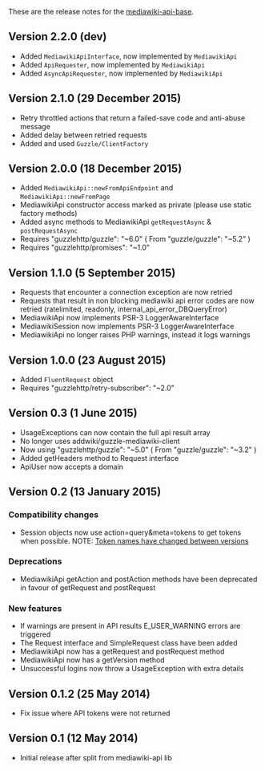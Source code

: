 These are the release notes for the [mediawiki-api-base](README.md).

## Version 2.2.0 (dev)

* Added `MediawikiApiInterface`, now implemented by `MediawikiApi`
* Added `ApiRequester`, now implemented by `MediawikiApi`
* Added `AsyncApiRequester`, now implemented by `MediawikiApi`

## Version 2.1.0 (29 December 2015)

* Retry throttled actions that return a failed-save code and anti-abuse message
* Added delay between retried requests
* Added and used `Guzzle/ClientFactory`

## Version 2.0.0 (18 December 2015)

* Added `MediawikiApi::newFromApiEndpoint` and `MediawikiApi::newFromPage`
* MediawikiApi constructor access marked as private (please use static factory methods)
* Added async methods to MediawikiApi `getRequestAsync` & `postRequestAsync`
* Requires "guzzlehttp/guzzle": "~6.0" ( From "guzzle/guzzle": "~5.2" )
* Requires "guzzlehttp/promises": "~1.0"

## Version 1.1.0 (5 September 2015)

* Requests that encounter a connection exception are now retried
* Requests that result in non blocking mediawiki api error codes are now retried (ratelimited, readonly, internal_api_error_DBQueryError)
* MediawikiApi now implements PSR-3 LoggerAwareInterface
* MediawikiSession now implements PSR-3 LoggerAwareInterface
* MediawikiApi no longer raises PHP warnings, instead it logs warnings

## Version 1.0.0 (23 August 2015)

* Added `FluentRequest` object
* Requires "guzzlehttp/retry-subscriber": "~2.0"

## Version 0.3 (1 June 2015)

* UsageExceptions can now contain the full api result array
* No longer uses addwiki/guzzle-mediawiki-client
* Now using "guzzlehttp/guzzle": "~5.0" ( From "guzzle/guzzle": "~3.2" )
* Added getHeaders method to Request interface
* ApiUser now accepts a domain

## Version 0.2 (13 January 2015)

### Compatibility changes

* Session objects now use action=query&meta=tokens to get tokens when possible.
NOTE: [Token names have changed between versions](//www.mediawiki.org/wiki/API:Tokens)

### Deprecations

* MediawikiApi getAction and postAction methods have been deprecated in favour of getRequest and postRequest

### New features

* If warnings are present in API results E_USER_WARNING errors are triggered
* The Request interface and SimpleRequest class have been added
* MediawikiApi now has a getRequest and postRequest method
* MediawikiApi now has a getVersion method
* Unsuccessful logins now throw a UsageException with extra details

## Version 0.1.2 (25 May 2014)

* Fix issue where API tokens were not returned

## Version 0.1 (12 May 2014)

* Initial release after split from mediawiki-api lib
